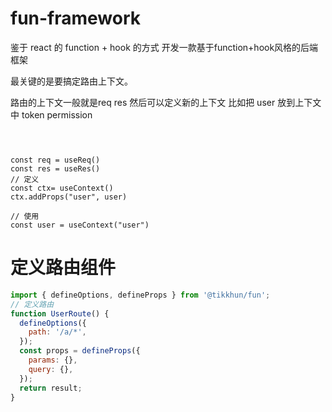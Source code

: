 # fun-framework

鉴于 react 的 function + hook 的方式 开发一款基于function+hook风格的后端框架

最关键的是要搞定路由上下文。

路由的上下文一般就是req res
然后可以定义新的上下文 比如把 user 放到上下文中 token permission

```JS



const req = useReq()
const res = useRes()
// 定义
const ctx= useContext()
ctx.addProps("user", user)

// 使用
const user = useContext("user")
```

# 定义路由组件

```javascript
import { defineOptions, defineProps } from '@tikkhun/fun';
// 定义路由
function UserRoute() {
  defineOptions({
    path: '/a/*',
  });
  const props = defineProps({
    params: {},
    query: {},
  });
  return result;
}
```
